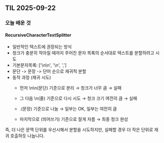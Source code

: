 ## TIL 2025-09-22

### 오늘 배운 것

#### RecursiveCharacterTextSplitter
- 일반적인 텍스트에 권장되는 방식
- 청크가 충분히 작아질 때까지 주어진 문자 목록의 순서대로  텍스트를 분할하려고 시도
- 기본문자목록: ['\n\n', '\n', ',']
- 문단 -> 문장 -> 단어 순으로 재귀적 분할
- 동작 과정 (재귀 시도) 
  -  먼저 \n\n(문단) 기준으로 분리 → 청크가 너무 큼 → 실패

    - 그 다음 \n(줄) 기준으로 다시 시도 → 청크 크기 여전히 큼 → 실패

    - .(문장) 기준으로 나눔 → 일부는 OK, 일부는 여전히 큼

    - 마지막으로 (띄어쓰기) 기준으로 잘게 자름 → 최종 청크 완성

즉, 더 나은 문맥 단위를 우선시해서 분할을 시도하지만, 실패할 경우 더 작은 단위로 재귀 호출하듯 나눕니다.